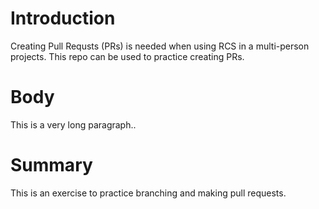 # Introduction
Creating Pull Requsts (PRs) is needed when using RCS in a multi-person projects. This repo can be used to practice creating PRs.

# Body
This is a very long paragraph..

# Summary
This is an exercise to practice branching and making pull requests.
